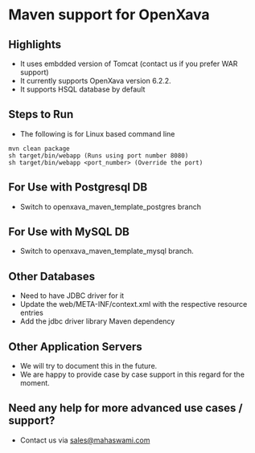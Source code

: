 # Maven support for OpenXava

## Highlights

- It uses embdded version of Tomcat (contact us if you prefer WAR support)
- It currently supports OpenXava version 6.2.2.
- It supports HSQL database by default

## Steps to Run
- The following is for Linux based command line
```
mvn clean package
sh target/bin/webapp (Runs using port number 8080)
sh target/bin/webapp <port_number> (Override the port)
```

## For Use with Postgresql DB

- Switch to openxava_maven_template_postgres branch

## For Use with MySQL DB

- Switch to openxava_maven_template_mysql branch.

## Other Databases

- Need to have JDBC driver for it
- Update the web/META-INF/context.xml with the respective resource entries
- Add the jdbc driver library Maven dependency

## Other Application Servers

- We will try to document this in the future.
- We are happy to provide case by case support in this regard for the moment.

## Need any help for more advanced use cases / support?

- Contact us via sales@mahaswami.com
